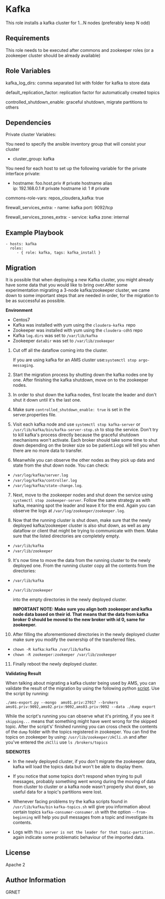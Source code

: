 Kafka
=========

This role installs a kafka cluster for 1...N nodes (preferably keep N odd)

Requirements
------------

This role needs to be executed after commons and zookeeper roles (or a zookeeper
cluster should be already available)

Role Variables
--------------

kafka_log_dirs: comma separated list with folder for kafka to store data

default_replication_factor: replication factor for automatically created topics

controlled_shutdown_enable: graceful shutdown, migrate partitions to others

Dependencies
------------
Private cluster Variables:

You need to specify the ansible inventory group that will consist your cluster
- cluster_group: kafka

You need for each host to set up the following variable for the private interface
private:
 - hostname: foo.host.priv  # private hostname alias  
   ip: 192.168.0.1 # private hostname
   id: 1  # private


commons-role-vars:
  repos_cloudera_kafka: true

  firewall_services_extra:
    - name: kafka
      port: 9092/tcp

  firewall_services_zones_extra:
    - service: kafka
      zone: internal


Example Playbook
----------------

    - hosts: kafka
      roles:
         - { role: kafka, tags: kafka_install }


Migration
---------

It is possible that when deploying a new Kafka cluster, you might already have some data that you would like to
bring over.After some experimentation migrating a 3-node kafka/zookeeper cluster, we came down to some important
steps that are needed in order, for the migration to be as successful as possible.


**Environment**
 - Centos7
 - Kafka was installed with yum using the `cloudera-kafka `repo
 - Zookeeper was installed with yum using the `cloudera-cdh5` repo
 - Kafka `log.dirs` was set to `/var/lib/kafka`
 - Zookeeper `dataDir` was set to `/var/lib/zookeeper`

1) Cut off all the dataflow coming into the cluster.

   If you are using kafka for an AMS cluster use:`systemctl stop argo-messaging`.

2) Start the migration process by shutting down the kafka nodes one by one.
   After finishing the kafka shutdown, move on to the zookeeper nodes.

3) In order to shut down the kafka nodes, first locate the leader and don't shut it down until it's the last one.

4) Make sure `controlled_shutdown_enable: true` is set in the server.properties file.

5) Visit each kafka node and use `systemctl stop kafka-server` or `/usr/lib/kafka/bin/kafka-server-stop.sh` to stop the service. Don't try to kill kafka's process directly because the graceful shutdown mechanisms won't activate. Each broker should take some time to shut down depending on the broker size so be patient.Logs will tell you when there are no more data to transfer.

6) Meanwhile you can observe the other nodes as they pick up data and state from the shut down node. You can check:

  - `/var/log/kafka/server.log`
  - `/var/log/kafka/controller.log`
  - `/var/log/kafka/state-change.log`.

7) Next, move to the zookeeper nodes and shut down the service using `systemctl stop zookeeper-server`. Follow the
same strategy as with kafka, meaning spot the leader and leave it for the end.
Again you can observe the logs at `/var/log/zookeeper/zookeeper.log`.

8) Now that the running cluster is shut down, make sure that the newly deployed kafka/zookeeper cluster is also shut down, as well as any dataflow or client that might be trying to communicate with them. Make sure that the listed directories are completely empty.

- `/var/lib/kafka`
- `/var/lib/zookeeper`

9) It's now time to move the data from the running cluster to the newly deployed one.
   From the running cluster copy all the contents from the directories:

- `/var/lib/kafka`
- `/var/lib/zookeeper`

  into the empty directories in the newly deployed cluster.

  **IMPORTANT NOTE: Make sure you align both zookeeper and kafka node data based on their id. That means that the data from kafka broker 0 should be moved to the new broker with id 0, same for zookeeper.**

10) After filling the aforementioned directories in the newly deployed cluster make sure you modify the ownership of the transferred files.

- `chown -R kafka:kafka /var/lib/kafka`
- `chown -R zookeeper:zookeeper /var/lib/zookeeper`

11) Finally reboot the newly deployed cluster.

**Validating Result**

When talking about migrating a kafka cluster being used by AMS, you can validate the result of the migration by using the following python [script](https://github.com/ARGOeu/argo-messaging/tree/devel/tools).
Use the script by running:

`./ams-export.py --mongo  ams01.priv:27017 --brokers ams01.priv:9092,ams02.priv:9092,ams03.priv:9092 --data ./dump export`

While the script's running you can observe what it's printing, if you see it `skipping...` means that something might have went wrong for the skipped topic. After the script's' finished running you can cross check the contents of the `dump` folder with the topics registered in zookeeper. You can find the topics on zookeeper by using:
`/usr/lib/zookeeper/zkCli.sh` and after you've entered the `zkClli` use `ls /brokers/topics`

**SIDENOTES**
 - In the newly deployed cluster, if you don't migrate the zookeeper data, kafka will load the topics data but won't be able to display them.
 - If you notice that some topics don't respond when trying to pull messages, probably something went wrong during   the moving of data from cluster to cluster or a kafka node wasn't properly shut down, so useful data for a topic's partitions were lost.

 - Whenever facing problems try the kafka scripts found in `/usr/lib/kafka/bin`
    `kafka-topics.sh` will give you information about certain topics
    `kafka-consumer-consumer.sh` with the option `--from-beginning` will help you pull messages from a topic and investigate its contents.

 - Logs with `This server is not the leader for that topic-partition.` again indicate some problematic behaviour of the imported data.

License
-------

Apache 2

Author Information
------------------
GRNET
